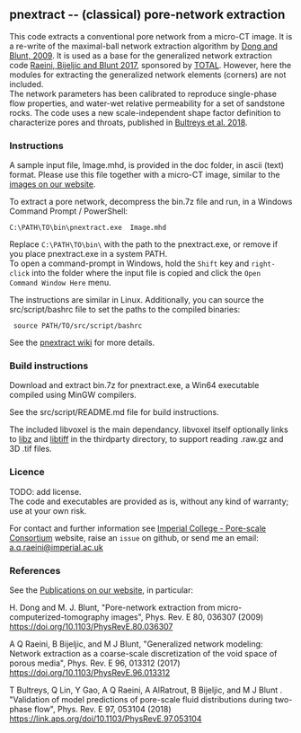 ﻿##  pnextract -- (classical) pore-network extraction

This code extracts a conventional pore network from a micro-CT image.
It is a re-write of the maximal-ball network extraction algorithm by [Dong and Blunt, 2009]. 
It is used as a base for the generalized network extraction code 
[Raeini, Bijeljic and Blunt 2017], sponsored by [TOTAL]. However, here the modules
for extracting the generalized network elements (corners) are not included.   
The network parameters has been calibrated to reproduce single-phase flow 
properties, and water-wet relative permeability for a set of sandstone rocks.
The code uses a new scale-independent shape factor definition to characterize
pores and throats, published in [Bultreys et al. 2018].


### Instructions

A sample input file, Image.mhd, is provided in the doc folder, in ascii 
(text) format. Please use this file together with a micro-CT 
image, similar to the [images on our website].

To extract a pore network, decompress the bin.7z file
 and run, in a Windows Command Prompt / PowerShell:     

    C:\PATH\TO\bin\pnextract.exe  Image.mhd       
Replace ``C:\PATH\TO\bin\`` with the path to the pnextract.exe, or remove if you place pnextract.exe in a system PATH.      
To open a command-prompt in Windows, hold the `Shift` key and `right-click`
into the folder where the input file is copied and click the `Open Command Window Here` menu.


The instructions are similar in Linux. Additionally, you can source the src/script/bashrc file to set the paths to the compiled binaries:     

     source PATH/TO/src/script/bashrc

See the [pnextract wiki](https://github.com/aliraeini/pnextract/wiki/pnextract-FAQ) for more details.

###  Build instructions

Download and extract bin.7z for pnextract.exe, 
a Win64 executable compiled using MinGW compilers.  

See the src/script/README.md file for build instructions. 

The included libvoxel  is the main dependancy. 
libvoxel itself optionally links to [libz] and [libtiff] in the 
thirdparty directory, to support
reading .raw.gz and 3D .tif files. 

###  Licence

TODO: add license.     
The code and executables are provided as is, without any kind of warranty;
use at your own risk.

For contact and further information see [Imperial College - Pore-scale Consortium] website,
raise an `issue` on github, or send me an email:   a.q.raeini@imperial.ac.uk


### References

See the [Publications on our website], in particular:

H. Dong and M. J. Blunt, "Pore-network extraction from micro-computerized-tomography images",  Phys. Rev. E 80, 036307 (2009) 
https://doi.org/10.1103/PhysRevE.80.036307

A Q Raeini, B Bijeljic, and M J Blunt, "Generalized network modeling: Network extraction as a coarse-scale discretization of the void space of porous media", Phys. Rev. E 96, 013312  (2017)
https://doi.org/10.1103/PhysRevE.96.013312

T Bultreys, Q Lin, Y Gao, A Q Raeini, A AlRatrout, B Bijeljic, and M J Blunt . "Validation of model predictions of pore-scale fluid distributions during two-phase flow", Phys. Rev. E 97, 053104 (2018) 
https://link.aps.org/doi/10.1103/PhysRevE.97.053104


[Publications on our website]: https://www.imperial.ac.uk/earth-science/research/research-groups/pore-scale-modelling/publications/
[images on our website]: https://www.imperial.ac.uk/earth-science/research/research-groups/pore-scale-modelling/micro-ct-images-and-networks/
[Imperial College - pore-scale consortium]: https://www.imperial.ac.uk/earth-science/research/research-groups/pore-scale-modelling
[Bultreys et al. 2018]: https://link.aps.org/doi/10.1103/PhysRevE.97.053104
[Raeini, Bijeljic and Blunt 2017]: https://doi.org/10.1103/PhysRevE.96.013312
[Dong and Blunt, 2009]: https://doi.org/10.1103/PhysRevE.80.036307
[libtiff]: https://gitlab.com/libtiff/libtiff
[libz]: https://github.com/madler/zlib
[TOTAL]: https://www.total.com
